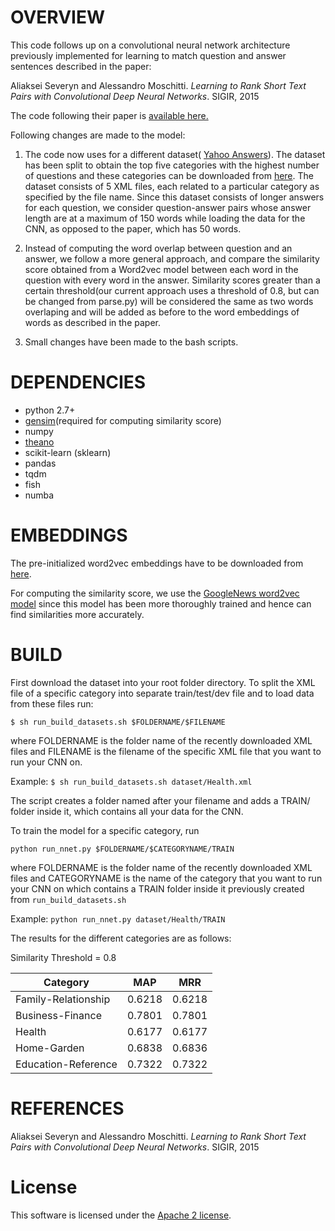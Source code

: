 # OVERVIEW

This code follows up on a convolutional neural network architecture previously implemented for learning to match question and answer sentences described in the paper:

Aliaksei Severyn and Alessandro Moschitti. *Learning to Rank Short Text Pairs with Convolutional Deep Neural Networks*. SIGIR, 2015

The code following their paper is [available here.](https://github.com/aseveryn/deep-qa)

Following changes are made to the model:
1. The code now uses for a different dataset( [Yahoo Answers](https://drive.google.com/file/d/0BzMkWccldefraVBZRlJjbS1XRHc/view?usp=sharing)). The dataset has been split to obtain the top five categories with the highest number of questions and these categories can be downloaded from [here](https://drive.google.com/open?id=0B1ttwhq718PdYlNMeC1hNmhyOWs). The dataset consists of 5 XML files, each related to a particular category as specified by the file name. Since this dataset consists of longer answers for each question, we consider question-answer pairs whose answer length are at a maximum of 150 words while loading the data for the CNN, as opposed to the paper, which has 50 words.

2. Instead of computing the word overlap between question and an answer, we follow a more general approach, and compare the similarity score obtained from a Word2vec model between each word in the question with every word in the answer. Similarity scores greater than a certain threshold(our current approach uses a threshold of 0.8, but can be changed from parse.py) will be considered the same as two words overlaping and will be added as before to the word embeddings of words as described in the paper. 

3. Small changes have been made to the bash scripts.

# DEPENDENCIES

- python 2.7+
- [gensim](https://radimrehurek.com/gensim/)(required for computing similarity score)
- numpy
- [theano](http://deeplearning.net/software/theano/)
- scikit-learn (sklearn)
- pandas
- tqdm
- fish
- numba

# EMBEDDINGS

The pre-initialized word2vec embeddings have to be downloaded from [here](https://drive.google.com/folderview?id=0B-yipfgecoSBfkZlY2FFWEpDR3M4Qkw5U055MWJrenE5MTBFVXlpRnd0QjZaMDQxejh1cWs&usp=sharing).

For computing the similarity score, we use the [GoogleNews word2vec model](https://drive.google.com/file/d/0BzMkWccldefraXpFcW05cWd5Skk/view?usp=sharing) since this model has been more thoroughly trained and hence can find similarities more accurately.


# BUILD
First download the dataset into your root folder directory. To split the XML file of a specific category into separate train/test/dev file and to load data from these files run:

`$ sh run_build_datasets.sh $FOLDERNAME/$FILENAME`

where FOLDERNAME is the folder name of the recently downloaded XML files and FILENAME is the filename of the specific XML file that you want to run your CNN on.

Example: `$ sh run_build_datasets.sh dataset/Health.xml`

The script creates a folder named after your filename and adds a TRAIN/ folder inside it, which contains all your data for the CNN.

To train the model for a specific category, run

`python run_nnet.py $FOLDERNAME/$CATEGORYNAME/TRAIN`

where FOLDERNAME is the folder name of the recently downloaded XML files and CATEGORYNAME is the name of the category that you want to run your CNN on which contains a TRAIN folder inside it previously created from `run_build_datasets.sh`

Example: `python run_nnet.py dataset/Health/TRAIN`

The results for the different categories are as follows:


Similarity Threshold = 0.8

| Category              | MAP  | MRR   |
|-----------------------|:---: |:-----:|
|Family-Relationship    |0.6218|0.6218 |
|Business-Finance       |0.7801|0.7801 |
|Health                 |0.6177|0.6177 |
|Home-Garden            |0.6838|0.6836 |
|Education-Reference    |0.7322|0.7322 |

# REFERENCES

Aliaksei Severyn and Alessandro Moschitti. 
*Learning to Rank Short Text Pairs with Convolutional Deep Neural Networks*. 
SIGIR, 2015

# License

This software is licensed under the [Apache 2 license](http://www.apache.org/licenses/LICENSE-2.0).
